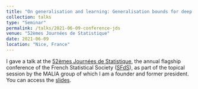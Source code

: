 ```yaml
---
title: "On generalisation and learning: Generalisation bounds for deep neural networks"
collection: talks
type: "Seminar"
permalink: /talks/2021-06-09-conference-jds
venue: "52èmes Journées de Statistique"
date: 2021-06-09
location: "Nice, France"
---
```


I gave a talk at the [52èmes Journées de Statistique](https://jds2021.sciencesconf.org), the annual flagship conference of the French Statistical Society ([SFdS](https://www.sfds.asso.fr)), as part of the topical session by the MALIA group of which I am a founder and former president. You can access the [slides](https://bguedj.github.io/files/bguedj-talk-2021-jds.pdf).